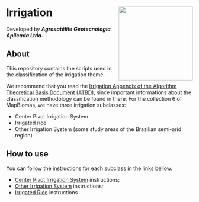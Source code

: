 <div>
    <img src='https://agrosatelite.com.br/wp-content/uploads/2019/02/logo_horizontal_negativo.png' height='auto' width='200' align='right'>
    <h1>Irrigation</h1>
</div>

Developed by ***Agrosatélite Geotecnologia Aplicada Ltda.***

## About

This repository contains the scripts used in the classification of the irrigation theme.

We recommend that you read the [Irrigation Appendix of the Algorithm Theoretical Basis Document (ATBD)](https://mapbiomas.org/download-dos-atbds), since important informations about the classification methodology can be found in there.  For the collection 6 of MapBiomas, we have three irrigation subclasses:

 - Center Pivot Irrigation System
 - Irrigated rice
 - Other Irrigation System (some study areas of the Brazilian semi-arid region)

## How to use

You can follow the instructions for each subclass in the links bellow.

 - [Center Pivot Irrigation System](./center-pivot-irrigation-systems) instructions;
 - [Other Irrigation System](./other-irrigation-systems) instructions;
 - [Irrigated Rice](./irrigated-rice) instructions
